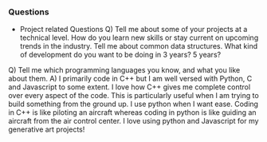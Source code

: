 

### Questions

- Project related Questions
Q) Tell me about some of your projects at a technical level. How do you learn new skills or stay current on upcoming trends in the industry. Tell me about common data structures. What kind of development do you want to be doing in 3 years? 5 years?

Q) Tell me which programming languages you know, and what you like about them.
A) I primarily code in C++ but I am well versed with Python, C and Javascript to some extent. I love how C++ gives me complete control over every aspect of the code. This is particularly useful when I am trying to build something from the ground up. I use python when I want ease. Coding in C++ is like piloting an aircraft whereas coding in python is like guiding an aircraft from the air control center. I love using python and Javascript for my generative art projects!